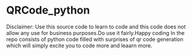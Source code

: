 # QRCode_python
Disclaimer: Use this source code to learn to code and this code does not allow any use for business purposes.Do use it fairly.Happy coding
In the repo consists of python code filled with surprises of qr code generation which will simply excite you to code more and leaarn more.
